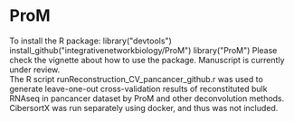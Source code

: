 # ProM
To install the R package:
library("devtools")
install_github("integrativenetworkbiology/ProM")
library("ProM")
Please check the vignette about how to use the package.
Manuscript is currently under review.  
The R script runReconstruction_CV_pancancer_github.r was used to generate leave-one-out cross-validation results of reconstituted bulk RNAseq in pancancer dataset by ProM and other deconvolution methods. CibersortX was run separately using docker, and thus was not included.
